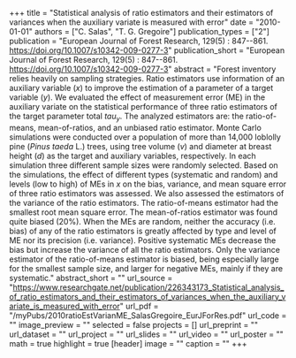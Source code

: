 +++
title = "Statistical analysis of ratio estimators  and their estimators of variances when the auxiliary variate  is measured with error"
date = "2010-01-01"
authors = ["C. Salas", "T. G. Gregoire"]
publication_types = ["2"]
publication = "European Journal of Forest Research, 129(5) : 847--861. https://doi.org/10.1007/s10342-009-0277-3"
publication_short = "European Journal of Forest Research, 129(5) : 847--861. https://doi.org/10.1007/s10342-009-0277-3"
abstract = "Forest inventory relies heavily on sampling strategies. Ratio estimators use information of an auxiliary variable ($x$) to improve the estimation of a parameter of a target variable ($y$). We evaluated the effect of measurement error (ME) in the auxiliary variate on the statistical performance of three ratio estimators of the target parameter total $tau_{y}$. The analyzed estimators are: the ratio-of-means, mean-of-ratios, and an unbiased ratio estimator. Monte Carlo simulations were conducted over a population of more than 14,000 loblolly pine ($Pinus$ $taeda$ L.) trees, using tree volume ($v$) and diameter at breast height ($d$) as the target and auxiliary variables, respectively. In each simulation three different sample sizes were randomly selected. Based on the simulations, the effect of different types (systematic and random) and levels (low to high) of MEs in $x$ on the bias, variance, and mean square error of three ratio estimators was assessed. We also assessed the estimators of the variance of the ratio estimators. The ratio-of-means estimator had the smallest root mean square error. The mean-of-ratios estimator was found quite biased (20%).  When the MEs are random, neither the accuracy (i.e. bias) of any of the ratio estimators is greatly affected by type and level of ME nor its precision (i.e. variance). Positive systematic MEs decrease the bias but increase the variance of all the ratio estimators. Only the variance estimator of the ratio-of-means estimator is biased, being especially large for the smallest sample size, and larger for negative MEs, mainly if they are systematic."
abstract_short = ""
url_source = "https://www.researchgate.net/publication/226343173_Statistical_analysis_of_ratio_estimators_and_their_estimators_of_variances_when_the_auxiliary_variate_is_measured_with_error"
url_pdf = "/myPubs/2010ratioEstVarianME_SalasGregoire_EurJForRes.pdf"
url_code = ""
image_preview = ""
selected = false
projects = []
url_preprint = ""
url_dataset = ""
url_project = ""
url_slides = ""
url_video = ""
url_poster = ""
math = true
highlight = true
[header]
image = ""
caption = ""
+++
